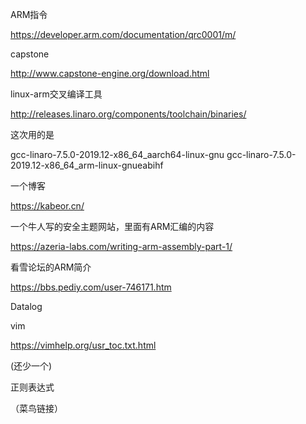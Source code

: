 ARM指令

https://developer.arm.com/documentation/qrc0001/m/

capstone

http://www.capstone-engine.org/download.html

linux-arm交叉编译工具

http://releases.linaro.org/components/toolchain/binaries/

这次用的是

gcc-linaro-7.5.0-2019.12-x86_64_aarch64-linux-gnu
gcc-linaro-7.5.0-2019.12-x86_64_arm-linux-gnueabihf



一个博客

https://kabeor.cn/



一个牛人写的安全主题网站，里面有ARM汇编的内容

https://azeria-labs.com/writing-arm-assembly-part-1/



看雪论坛的ARM简介

https://bbs.pediy.com/user-746171.htm



Datalog



vim

https://vimhelp.org/usr_toc.txt.html

(还少一个)



正则表达式

（菜鸟链接）













